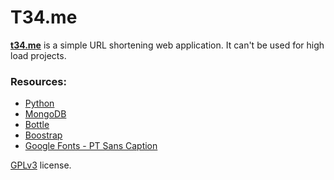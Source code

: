 T34.me
======

**[t34.me](http://t34.me/)** is a simple URL shortening web application. It can't be used for high load projects.

### Resources:

* [Python](http://python.org/)
* [MongoDB](http://www.mongodb.org/)
* [Bottle](http://bottlepy.org/)
* [Boostrap](http://getbootstrap.com/)
* [Google Fonts - PT Sans Caption](http://www.google.com/fonts/#ChoosePlace:select/Collection:PT+Sans+Caption)

[GPLv3](http://www.gnu.org/licenses/gpl.html) license.
